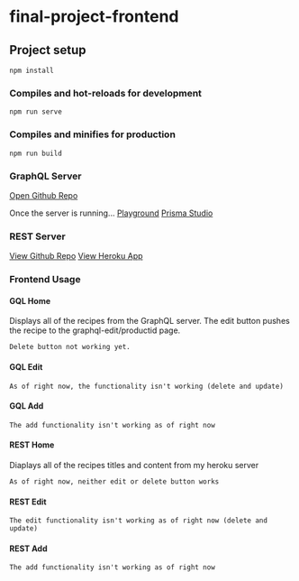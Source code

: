 # final-project-frontend

## Project setup
```
npm install
```

### Compiles and hot-reloads for development
```
npm run serve
```

### Compiles and minifies for production
```
npm run build
```

### GraphQL Server
[Open Github Repo](https://github.com/DHarvard/DGM4790-Servers/tree/master/graphql)

Once the server is running...
[Playground](http://localhost:4000/graphql)
[Prisma Studio](http://localhost:5000)

### REST Server

[View Github Repo](https://github.com/DHarvard/DGM4790-Servers/tree/master/rest)
[View Heroku App](https://thawing-chamber-73654.herokuapp.com/recipes/posts)

### Frontend Usage

#### GQL Home
Displays all of the recipes from the GraphQL server.
The edit button pushes the recipe to the graphql-edit/productid page.
```
Delete button not working yet.
```
#### GQL Edit
```
As of right now, the functionality isn't working (delete and update)
```

#### GQL Add 
```
The add functionality isn't working as of right now
```

#### REST Home
Diaplays all of the recipes titles and content from my heroku server

```
As of right now, neither edit or delete button works
```

#### REST Edit
```
The edit functionality isn't working as of right now (delete and update)
```

#### REST Add
```
The add functionality isn't working as of right now
```

